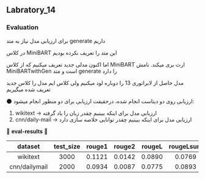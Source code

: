 ## Labratory_14
### **Evaluation**
برای ارزیابی مدل نیاز به متد generate داریم

در کلاس MiniBART این متد را تعریف نکرده بودیم 

اما اکنون مدلی جدید تعریف میکنیم که از کلاس MiniBART ارث بری میکند. نامش MiniBARTwithGen است و متد generate را دارد

مدل حاصل از لابراتوری 13 را دوباره لود میکنیم ولی کلاس ایم مدل را کلاس جدید تعریف شده میگیریم

🌑 ارزیابی روی دو دیتاست انجام شده، درحقیقت ارزیابی برای دو منظور انجام میشود:
1. wikitext -> ارزیابی مدل برای اینکه ببینیم چقدر زبان را یاد گرفته
2. cnn/daily-mail -> ارزیابی مدل برای اینکه ببینیم چقدر توانایی خلاصه سازی دارد

🔽  **eval-results** 🔽

| dataset | test_size | rouge1 | rouge2 | rougeL | rougeLsum |
|:---:|:---:|:---:|:---:|:---:|:---:|
| wikitext | 3000 | 0.1121 | 0.0142 | 0.0890 | 0.0769 |
| cnn/dailymail | 2000 | 0.0934 | 0.0087 | 0.0775 | 0.0893 |
